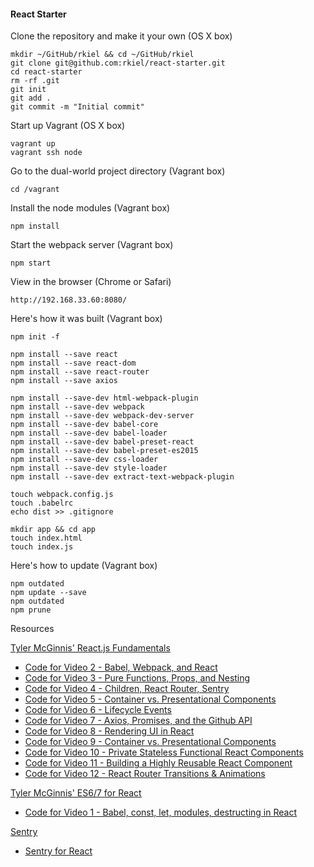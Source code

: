 #### React Starter

Clone the repository and make it your own (OS X box)

    mkdir ~/GitHub/rkiel && cd ~/GitHub/rkiel
    git clone git@github.com:rkiel/react-starter.git
    cd react-starter
    rm -rf .git
    git init
    git add .
    git commit -m "Initial commit"

Start up Vagrant (OS X box)

    vagrant up
    vagrant ssh node

Go to the dual-world project directory (Vagrant box)

    cd /vagrant

Install the node modules (Vagrant box)

    npm install

Start the webpack server (Vagrant box)

    npm start

View in the browser (Chrome or Safari)

    http://192.168.33.60:8080/

Here's how it was built (Vagrant box)

    npm init -f

    npm install --save react
    npm install --save react-dom
    npm install --save react-router
    npm install --save axios

    npm install --save-dev html-webpack-plugin
    npm install --save-dev webpack
    npm install --save-dev webpack-dev-server
    npm install --save-dev babel-core
    npm install --save-dev babel-loader
    npm install --save-dev babel-preset-react
    npm install --save-dev babel-preset-es2015
    npm install --save-dev css-loader
    npm install --save-dev style-loader
    npm install --save-dev extract-text-webpack-plugin

    touch webpack.config.js
    touch .babelrc
    echo dist >> .gitignore

    mkdir app && cd app
    touch index.html
    touch index.js

Here's how to update (Vagrant box)

    npm outdated
    npm update --save
    npm outdated
    npm prune

 Resources

[Tyler McGinnis' React.js Fundamentals](http://www.reactjsprogram.com/)

* [Code for Video 2 - Babel, Webpack, and React](https://github.com/ReactjsProgram/React-Fundamentals/tree/video2)
* [Code for Video 3 - Pure Functions, Props, and Nesting](https://github.com/ReactjsProgram/React-Fundamentals/tree/video3)
* [Code for Video 4 - Children, React Router, Sentry](https://github.com/ReactjsProgram/React-Fundamentals/tree/video4)
* [Code for Video 5 - Container vs. Presentational Components](https://github.com/ReactjsProgram/React-Fundamentals/tree/video5)
* [Code for Video 6 - Lifecycle Events](https://github.com/ReactjsProgram/React-Fundamentals/tree/video6)
* [Code for Video 7 - Axios, Promises, and the Github API](https://github.com/ReactjsProgram/React-Fundamentals/tree/video7)
* [Code for Video 8 - Rendering UI in React](https://github.com/ReactjsProgram/React-Fundamentals/tree/video8)
* [Code for Video 9 - Container vs. Presentational Components](https://github.com/ReactjsProgram/React-Fundamentals/tree/video9)
* [Code for Video 10 - Private Stateless Functional React Components](https://github.com/ReactjsProgram/React-Fundamentals/tree/video10)
* [Code for Video 11 - Building a Highly Reusable React Component](https://github.com/ReactjsProgram/React-Fundamentals/tree/video11)
* [Code for Video 12 - React Router Transitions & Animations](https://github.com/ReactjsProgram/React-Fundamentals/tree/video12)


[Tyler McGinnis' ES6/7 for React](http://www.reactjsprogram.com/)

* [Code for Video 1 - Babel, const, let, modules, destructing in React](https://github.com/ReactjsProgram/ES6-for-React/tree/video1)

[Sentry](https://sentry.io/)
* [Sentry for React](https://docs.sentry.io/clients/javascript/integrations/react/)
